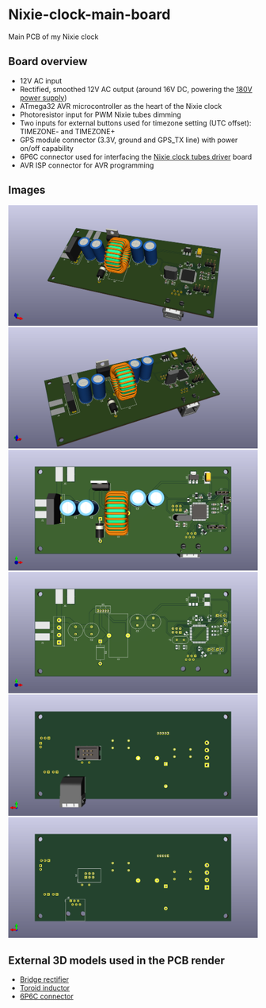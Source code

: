 # Nixie-clock-main-board
Main PCB of my Nixie clock

## Board overview

- 12V AC input
- Rectified, smoothed 12V AC output (around 16V DC, powering the [180V power supply](https://github.com/Kotbenek/180V-power-supply))
- ATmega32 AVR microcontroller as the heart of the Nixie clock
- Photoresistor input for PWM Nixie tubes dimming
- Two inputs for external buttons used for timezone setting (UTC offset): TIMEZONE- and TIMEZONE+
- GPS module connector (3.3V, ground and GPS_TX line) with power on/off capability
- 6P6C connector used for interfacing the [Nixie clock tubes driver](https://github.com/Kotbenek/Nixie-clock-tubes-driver) board
- AVR ISP connector for AVR programming

## Images

<img src="images/3d_board_1.png">
<img src="images/3d_board_2.png">
<img src="images/3d_board_3.png">
<img src="images/3d_board_4.png">
<img src="images/3d_board_5.png">
<img src="images/3d_board_6.png">

## External 3D models used in the PCB render

- [Bridge rectifier](https://grabcad.com/library/bridge-rectifier-kbp-case-1)
- [Toroid inductor](https://grabcad.com/library/inductor-toroid-25mm-1)
- [6P6C connector](https://grabcad.com/library/rj12-1)
